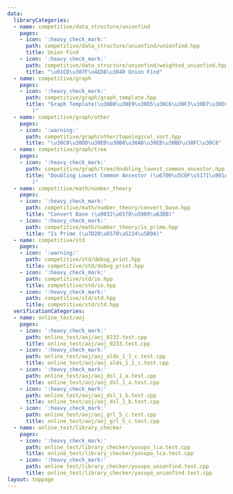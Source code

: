 ```yaml
---
data:
  libraryCategories:
  - name: competitive/data_structure/unionfind
    pages:
    - icon: ':heavy_check_mark:'
      path: competitive/data_structure/unionfind/unionfind.hpp
      title: Union Find
    - icon: ':heavy_check_mark:'
      path: competitive/data_structure/unionfind/weighted_unionfind.hpp
      title: "\u91CD\u307F\u4ED8\u304D Union Find"
  - name: competitive/graph
    pages:
    - icon: ':heavy_check_mark:'
      path: competitive/graph/graph_template.hpp
      title: "Graph Template(\u30B0\u30E9\u30D5\u30C6\u30F3\u30D7\u30EC\u30FC\u30C8\
        )"
  - name: competitive/graph/other
    pages:
    - icon: ':warning:'
      path: competitive/graph/other/topological_sort.hpp
      title: "\u30C8\u30DD\u30ED\u30B8\u30AB\u30EB\u30BD\u30FC\u30C8"
  - name: competitive/graph/tree
    pages:
    - icon: ':heavy_check_mark:'
      path: competitive/graph/tree/doubling_lowest_common_ancestor.hpp
      title: "Doubling Lowest Common Ancestor (\u6700\u5C0F\u5171\u901A\u7956\u5148\
        )"
  - name: competitive/math/number_theory
    pages:
    - icon: ':heavy_check_mark:'
      path: competitive/math/number_theory/convert_base.hpp
      title: "Convert Base (\u9032\u6570\u5909\u63DB)"
    - icon: ':heavy_check_mark:'
      path: competitive/math/number_theory/is_prime.hpp
      title: "Is Prime (\u7D20\u6570\u5224\u5B9A)"
  - name: competitive/std
    pages:
    - icon: ':warning:'
      path: competitive/std/debug_print.hpp
      title: competitive/std/debug_print.hpp
    - icon: ':heavy_check_mark:'
      path: competitive/std/io.hpp
      title: competitive/std/io.hpp
    - icon: ':heavy_check_mark:'
      path: competitive/std/std.hpp
      title: competitive/std/std.hpp
  verificationCategories:
  - name: online_test/aoj
    pages:
    - icon: ':heavy_check_mark:'
      path: online_test/aoj/aoj_0233.test.cpp
      title: online_test/aoj/aoj_0233.test.cpp
    - icon: ':heavy_check_mark:'
      path: online_test/aoj/aoj_alds_1_1_c.test.cpp
      title: online_test/aoj/aoj_alds_1_1_c.test.cpp
    - icon: ':heavy_check_mark:'
      path: online_test/aoj/aoj_dsl_1_a.test.cpp
      title: online_test/aoj/aoj_dsl_1_a.test.cpp
    - icon: ':heavy_check_mark:'
      path: online_test/aoj/aoj_dsl_1_b.test.cpp
      title: online_test/aoj/aoj_dsl_1_b.test.cpp
    - icon: ':heavy_check_mark:'
      path: online_test/aoj/aoj_grl_5_c.test.cpp
      title: online_test/aoj/aoj_grl_5_c.test.cpp
  - name: online_test/library_checker
    pages:
    - icon: ':heavy_check_mark:'
      path: online_test/library_checker/yosupo_lca.test.cpp
      title: online_test/library_checker/yosupo_lca.test.cpp
    - icon: ':heavy_check_mark:'
      path: online_test/library_checker/yosupo_unionfind.test.cpp
      title: online_test/library_checker/yosupo_unionfind.test.cpp
layout: toppage
---
```


